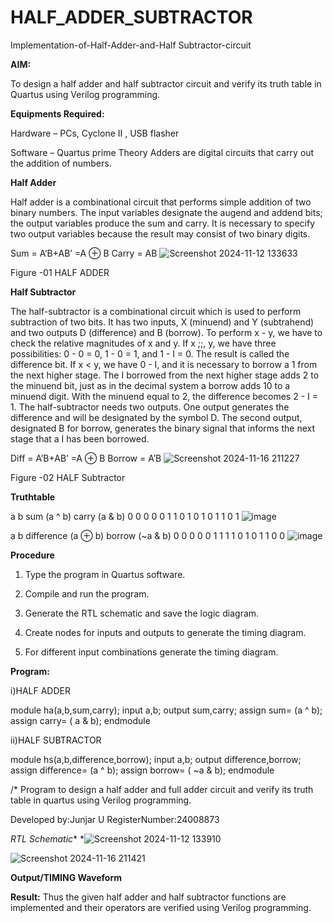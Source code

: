 # HALF_ADDER_SUBTRACTOR

Implementation-of-Half-Adder-and-Half Subtractor-circuit

**AIM:**

To design a half adder and half subtractor circuit and verify its truth table in Quartus using Verilog programming.

**Equipments Required:**

Hardware – PCs, Cyclone II , USB flasher 

Software – Quartus prime Theory Adders are digital circuits that carry out the addition of numbers.

**Half Adder**

Half adder is a combinational circuit that performs simple addition of two binary numbers. The input variables designate the augend and addend bits; the output variables produce the sum and carry. It is necessary to specify two output variables because the result may consist of two binary digits.

Sum = A’B+AB’ =A ⊕ B Carry = AB
![Screenshot 2024-11-12 133633](https://github.com/user-attachments/assets/726ee04a-69a9-45d5-af86-2af51f44438c)


Figure -01 HALF ADDER

**Half Subtractor**

The half-subtractor is a combinational circuit which is used to perform subtraction of two bits. It has two inputs, X (minuend) and Y (subtrahend) and two outputs D (difference) and B (borrow). To perform x - y, we have to check the relative magnitudes of x and y. If x ;;, y, we have three possibilities: 0 - 0 = 0, 1 - 0 = 1, and 1 - I = 0. The result is called the difference bit. If x < y, we have 0 - I, and it is necessary to borrow a 1 from the next higher stage. The I borrowed from the next higher stage adds 2 to the minuend bit, just as in the decimal system a borrow adds 10 to a minuend digit. With the minuend equal to 2, the difference becomes 2 - I = 1. The half-subtractor needs two outputs. One output generates the difference and will be designated by the symbol D. The second output, designated B for borrow, generates the binary signal that informs the next stage that a I has been borrowed. 

Diff = A’B+AB’ =A ⊕ B
Borrow = A’B
![Screenshot 2024-11-16 211227](https://github.com/user-attachments/assets/35ed72fb-9dca-41b1-9abf-ad0629fa1315)


Figure -02 HALF Subtractor

**Truthtable**

a	b	sum (a ^ b)	carry (a & b)
0	0	0	0
0	1	1	0
1	0	1	0
1	1	0	1
![image](https://github.com/user-attachments/assets/3fd38d6b-39a9-4ae3-88c3-aa5dff3f63a0)


a	b	difference (a ⊕ b)	borrow (~a & b)
0	0	0	0
0	1	1	1
1	0	1	0
1	1	0	0
![image](https://github.com/user-attachments/assets/6ece45db-babb-4e61-80f7-ba49ba80d539)


**Procedure**

1.	Type the program in Quartus software.

2.	Compile and run the program.

3.	Generate the RTL schematic and save the logic diagram.

4.	Create nodes for inputs and outputs to generate the timing diagram.

5.	For different input combinations generate the timing diagram.


**Program:**

i)HALF ADDER

module ha(a,b,sum,carry);
input a,b;
output sum,carry;
assign sum= (a ^ b);
assign carry= ( a & b);
endmodule


ii)HALF SUBTRACTOR

module hs(a,b,difference,borrow);
input a,b;
output difference,borrow;
assign difference= (a ^ b);
assign borrow= ( ~a & b);
endmodule



/* Program to design a half adder and full adder circuit and verify its truth table in quartus using Verilog programming.

Developed by:Junjar U
RegisterNumber:24008873

*RTL Schematic**
*![Screenshot 2024-11-12 133910](https://github.com/user-attachments/assets/4eda8653-f2a0-42ba-83a0-7faaad4a74a5)

![Screenshot 2024-11-16 211421](https://github.com/user-attachments/assets/f91ddac9-5d6e-4027-9106-d91dab3784eb)


**Output/TIMING Waveform**

**Result:**
Thus the given half adder and half subtractor functions are implemented and their operators are verified using Verilog programming.
